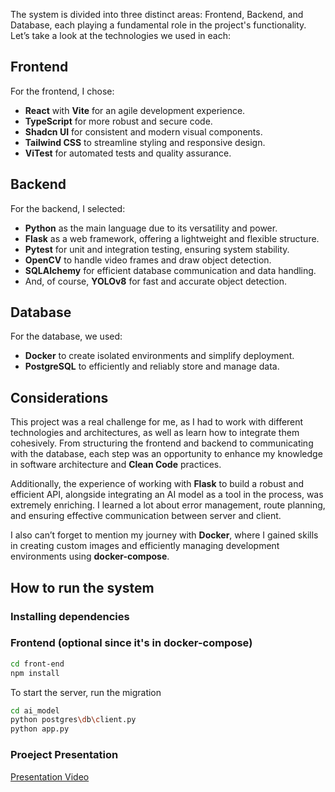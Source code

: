 The system is divided into three distinct areas: Frontend, Backend, and Database, each playing a fundamental role in the project's functionality. Let’s take a look at the technologies we used in each:

## Frontend
For the frontend, I chose:

- **React** with **Vite** for an agile development experience.
- **TypeScript** for more robust and secure code.
- **Shadcn UI** for consistent and modern visual components.
- **Tailwind CSS** to streamline styling and responsive design.
- **ViTest** for automated tests and quality assurance.

## Backend
For the backend, I selected:

- **Python** as the main language due to its versatility and power.
- **Flask** as a web framework, offering a lightweight and flexible structure.
- **Pytest** for unit and integration testing, ensuring system stability.
- **OpenCV** to handle video frames and draw object detection.
- **SQLAlchemy** for efficient database communication and data handling.
- And, of course, **YOLOv8** for fast and accurate object detection.

## Database
For the database, we used:

- **Docker** to create isolated environments and simplify deployment.
- **PostgreSQL** to efficiently and reliably store and manage data.

## Considerations
This project was a real challenge for me, as I had to work with different technologies and architectures, as well as learn how to integrate them cohesively. From structuring the frontend and backend to communicating with the database, each step was an opportunity to enhance my knowledge in software architecture and **Clean Code** practices.

Additionally, the experience of working with **Flask** to build a robust and efficient API, alongside integrating an AI model as a tool in the process, was extremely enriching. I learned a lot about error management, route planning, and ensuring effective communication between server and client.

I also can’t forget to mention my journey with **Docker**, where I gained skills in creating custom images and efficiently managing development environments using **docker-compose**.

## How to run the system

### **Installing dependencies**

### Frontend (optional since it's in docker-compose)

```bash
cd front-end
npm install
```

To start the server, run the migration

```bash
cd ai_model
python postgres\db\client.py
python app.py
```

###  Proeject Presentation
[Presentation Video](https://youtu.be/caQDQw47jpM)

